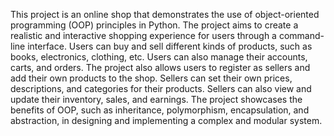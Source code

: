 This project is an online shop that demonstrates the use of object-oriented programming (OOP) principles in Python. The project aims to create a realistic and interactive shopping experience for users through a command-line interface. Users can buy and sell different kinds of products, such as books, electronics, clothing, etc. Users can also manage their accounts, carts, and orders. The project also allows users to register as sellers and add their own products to the shop. Sellers can set their own prices, descriptions, and categories for their products. Sellers can also view and update their inventory, sales, and earnings. The project showcases the benefits of OOP, such as inheritance, polymorphism, encapsulation, and abstraction, in designing and implementing a complex and modular system.
